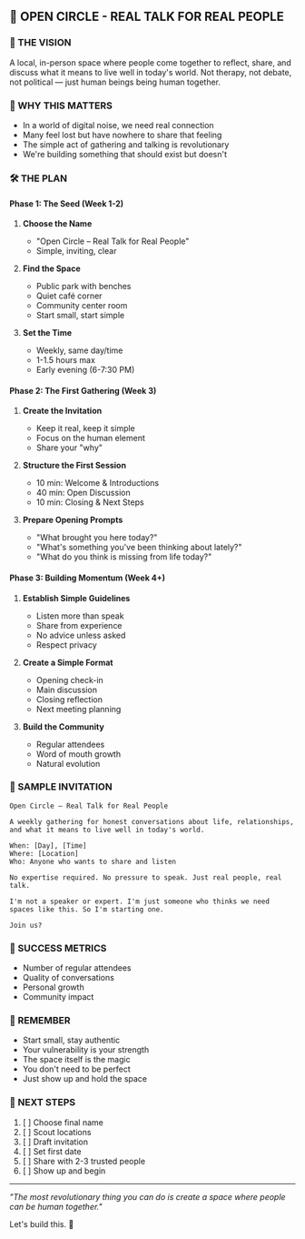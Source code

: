 ## 🌟 OPEN CIRCLE - REAL TALK FOR REAL PEOPLE

### 🎯 THE VISION
A local, in-person space where people come together to reflect, share, and discuss what it means to live well in today's world. Not therapy, not debate, not political — just human beings being human together.

### 💫 WHY THIS MATTERS
- In a world of digital noise, we need real connection
- Many feel lost but have nowhere to share that feeling
- The simple act of gathering and talking is revolutionary
- We're building something that should exist but doesn't

### 🛠️ THE PLAN

#### Phase 1: The Seed (Week 1-2)
1. **Choose the Name**
   - "Open Circle – Real Talk for Real People"
   - Simple, inviting, clear

2. **Find the Space**
   - Public park with benches
   - Quiet café corner
   - Community center room
   - Start small, start simple

3. **Set the Time**
   - Weekly, same day/time
   - 1-1.5 hours max
   - Early evening (6-7:30 PM)

#### Phase 2: The First Gathering (Week 3)
1. **Create the Invitation**
   - Keep it real, keep it simple
   - Focus on the human element
   - Share your "why"

2. **Structure the First Session**
   - 10 min: Welcome & Introductions
   - 40 min: Open Discussion
   - 10 min: Closing & Next Steps

3. **Prepare Opening Prompts**
   - "What brought you here today?"
   - "What's something you've been thinking about lately?"
   - "What do you think is missing from life today?"

#### Phase 3: Building Momentum (Week 4+)
1. **Establish Simple Guidelines**
   - Listen more than speak
   - Share from experience
   - No advice unless asked
   - Respect privacy

2. **Create a Simple Format**
   - Opening check-in
   - Main discussion
   - Closing reflection
   - Next meeting planning

3. **Build the Community**
   - Regular attendees
   - Word of mouth growth
   - Natural evolution

### 📝 SAMPLE INVITATION

```
Open Circle – Real Talk for Real People

A weekly gathering for honest conversations about life, relationships, and what it means to live well in today's world.

When: [Day], [Time]
Where: [Location]
Who: Anyone who wants to share and listen

No expertise required. No pressure to speak. Just real people, real talk.

I'm not a speaker or expert. I'm just someone who thinks we need spaces like this. So I'm starting one.

Join us?
```

### 🎯 SUCCESS METRICS
- Number of regular attendees
- Quality of conversations
- Personal growth
- Community impact

### 💭 REMEMBER
- Start small, stay authentic
- Your vulnerability is your strength
- The space itself is the magic
- You don't need to be perfect
- Just show up and hold the space

### 🌱 NEXT STEPS
1. [ ] Choose final name
2. [ ] Scout locations
3. [ ] Draft invitation
4. [ ] Set first date
5. [ ] Share with 2-3 trusted people
6. [ ] Show up and begin

---

*"The most revolutionary thing you can do is create a space where people can be human together."*

Let's build this. 💪 